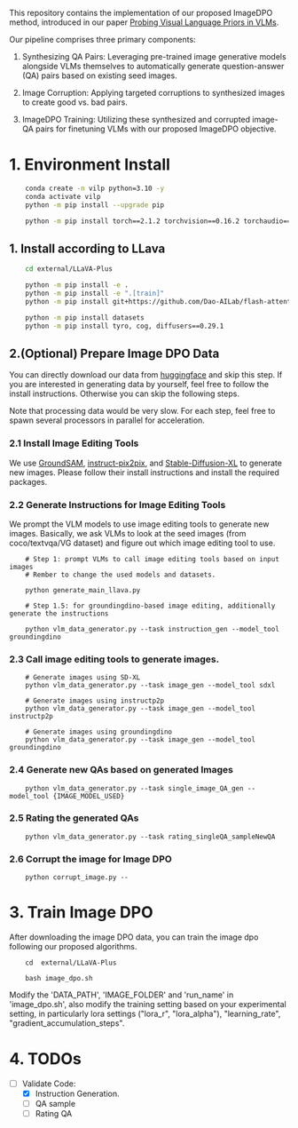 This repository contains the implementation of our proposed ImageDPO method, introduced in our paper [Probing Visual Language Priors in VLMs](https://arxiv.org/abs/2501.00569). 

Our pipeline comprises three primary components:

1. Synthesizing QA Pairs: Leveraging pre-trained image generative models alongside VLMs themselves to automatically generate question-answer (QA) pairs based on existing seed images.

2. Image Corruption: Applying targeted corruptions to synthesized images to create good vs. bad pairs.

3. ImageDPO Training: Utilizing these synthesized and corrupted image-QA pairs for finetuning VLMs with our proposed ImageDPO objective.


# 1. Environment Install

```bash
    conda create -n vilp python=3.10 -y
    conda activate vilp
    python -m pip install --upgrade pip

    python -m pip install torch==2.1.2 torchvision==0.16.2 torchaudio==2.1.2 --index-url https://download.pytorch.org/whl/cu118
```


## 1. Install according to LLava
```bash
    cd external/LLaVA-Plus

    python -m pip install -e .
    python -m pip install -e ".[train]"
    python -m pip install git+https://github.com/Dao-AILab/flash-attention.git@v2.6.3

    python -m pip install datasets
    python -m pip install tyro, cog, diffusers==0.29.1
```
## 2.(Optional) Prepare Image DPO Data

You can directly download our data from [huggingface](https://huggingface.co/datasets/ViLP/ImageDPO/tree/main) and skip this step. 
If you are interested in generating data by yourself, feel free to follow the install instructions. 
Otherwise you can skip the following steps. 

Note that processing data would be very slow. For each step, feel free to spawn several processors in parallel for acceleration. 

### 2.1 Install Image Editing Tools

We use [GroundSAM](https://github.com/IDEA-Research/Grounded-Segment-Anything), [instruct-pix2pix](https://github.com/timothybrooks/instruct-pix2pix), and [Stable-Diffusion-XL](https://huggingface.co/stabilityai/stable-diffusion-xl-base-1.0) to generate new images. 
Please follow their install instructions and install the required packages. 

### 2.2 Generate Instructions for Image Editing Tools

We prompt the VLM models to use image editing tools to generate new images. 
Basically, we ask VLMs to look at the seed images (from coco/textvqa/VG dataset) and figure out which image editing tool to use. 

```
    # Step 1: prompt VLMs to call image editing tools based on input images
    # Rember to change the used models and datasets.

    python generate_main_llava.py

    # Step 1.5: for groundingdino-based image editing, additionally generate the instructions 

    python vlm_data_generator.py --task instruction_gen --model_tool groundingdino

```

### 2.3 Call image editing tools to generate images.

```
    # Generate images using SD-XL
    python vlm_data_generator.py --task image_gen --model_tool sdxl

    # Generate images using instructp2p
    python vlm_data_generator.py --task image_gen --model_tool instructp2p

    # Generate images using groundingdino
    python vlm_data_generator.py --task image_gen --model_tool groundingdino
```

### 2.4 Generate new QAs based on generated Images

```
    python vlm_data_generator.py --task single_image_QA_gen --model_tool {IMAGE_MODEL_USED} 

```

### 2.5 Rating the generated QAs

```
    python vlm_data_generator.py --task rating_singleQA_sampleNewQA 
```

### 2.6 Corrupt the image for Image DPO

```
    python corrupt_image.py --

```


# 3. Train Image DPO
After downloading the image DPO data, you can train the image dpo following our proposed algorithms. 

```
    cd  external/LLaVA-Plus

    bash image_dpo.sh
```

Modify the 'DATA_PATH', 'IMAGE_FOLDER' and 'run_name' in 'image_dpo.sh',
also modify the training setting based on your experimental setting, in particularly lora settings ("lora_r", "lora_alpha"), "learning_rate", "gradient_accumulation_steps".  


# 4. TODOs

- [ ] Validate Code:
    - [x] Instruction Generation. 
    - [ ] QA sample 
    - [ ] Rating QA